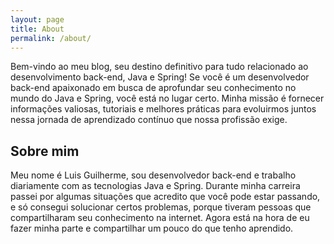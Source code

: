 ```yaml
---
layout: page
title: About
permalink: /about/
---
```


Bem-vindo ao meu blog, seu destino definitivo para tudo relacionado ao desenvolvimento back-end, Java e Spring!
Se você é um desenvolvedor back-end apaixonado em busca de aprofundar seu conhecimento no mundo do Java e
Spring, você está no lugar certo. Minha missão é fornecer informações valiosas, tutoriais e melhores práticas
para evoluirmos juntos nessa jornada de aprendizado contínuo que nossa profissão exige.

## Sobre mim

Meu nome é Luis Guilherme, sou desenvolvedor back-end e trabalho diariamente com as tecnologias Java e Spring.
Durante minha carreira passei por algumas situações que acredito que você pode estar passando, e só consegui
solucionar certos problemas, porque tiveram pessoas que compartilharam seu conhecimento na internet. Agora está na hora de eu fazer minha parte e compartilhar um pouco do que tenho aprendido.
